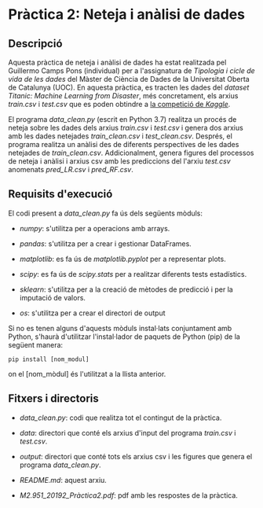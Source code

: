 # Pràctica 2: Neteja i anàlisi de dades

## Descripció

Aquesta pràctica de neteja i anàlisi de dades ha estat realitzada pel Guillermo Camps Pons (individual) per a l'assignatura de _Tipologia i cicle de vida de les dades_ del Màster de Ciència de Dades de la Universitat Oberta de Catalunya (UOC). En aquesta pràctica, es tracten les dades del _dataset Titanic: Machine Learning from Disaster_, més concretament, els arxius _train.csv_ i _test.csv_ que es poden obtindre a [la competició de _Kaggle_](https://www.kaggle.com/c/titanic).

El programa _data_clean.py_ (escrit en Python 3.7) realitza un procés de neteja sobre les dades dels arxius _train.csv_ i _test.csv_ i genera dos arxius amb les dades netejades _train_clean.csv_ i _test_clean.csv_. Després, el programa realitza un anàlisi des de diferents perspectives de les dades netejades de _train_clean.csv_. Addicionalment, genera figures del processos de neteja i anàlisi i arxius csv amb les prediccions del l'arxiu _test.csv_ anomenats _pred_LR.csv_ i _pred_RF.csv_.

## Requisits d'execució

El codi present a _data_clean.py_ fa ús dels següents mòduls:

* _numpy_: s'utilitza per a operacions amb arrays.

* _pandas_: s'utilitza per a crear i gestionar DataFrames.

* _matplotlib_: es fa ús de _matplotlib.pyplot_ per a representar plots.

* _scipy_: es fa ús de _scipy.stats_ per a realitzar diferents tests estadístics.

* _sklearn_: s'utilitza per a la creació de mètodes de predicció i per la imputació de valors.

* _os_: s'utilitza per a crear el directori de output

Si no es tenen alguns d'aquests mòduls instal·lats conjuntament amb Python, s'haurà d'utilitzar l'instal·lador de paquets de Python (pip) de la següent manera:

```
pip install [nom_modul]
```

on el [nom_mòdul] és l'utilitzat a la llista anterior.

## Fitxers i directoris

* _data_clean.py_: codi que realitza tot el contingut de la pràctica.

* _data_: directori que conté els arxius d'input del programa _train.csv_ i _test.csv_.

* _output_: directori que conté tots els arxius csv i les figures que genera el programa _data_clean.py_.

* _README.md_: aquest arxiu.

* _M2.951_20192_Pràctica2.pdf_: pdf amb les respostes de la pràctica.
